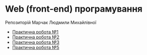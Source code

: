 
# Web (front-end) програмування
Репозиторій Марчак Людмили Михайлівної

- [Практична робота №1](https://lliudmylla.github.io/pr1/)
- [Практична робота №2](https://lliudmylla.github.io/pr2/)
- [Практична робота №3](https://lliudmylla.github.io/pr3/)
- [Практична робота №5](https://lliudmylla.github.io/pr5/)
